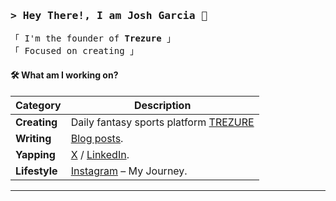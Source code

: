 
<h3 align="left">
        <samp>&gt; Hey There!, I am
              <b>Josh Garcia</b> 👾
        </samp>
</h3>
<p align="left">
        <!-- Intro -->
        <samp>
                「 I'm the founder of <b>Trezure</b> 」
                <br>
                「 Focused on creating</b> 」
                <br> 
                
#### 🛠️ What am I working on?

| **Category**      | **Description**                                                                                                                                                                                           |
| ----------------- | --------------------------------------------------------------------------------------------------------------------------------------------------------------------------------------------------------- |
| **Creating**      | Daily fantasy sports platform [TREZURE](https://www.playtrezure.com/)                                                                    |
| **Writing**       | [Blog posts](https://josh2c.github.io/jgarcia/index.html).                                                                                                                                                                     |
| **Yapping**       | [X](https://x.com/joshgarciac) / [LinkedIn](https://www.linkedin.com/in/josh-garcia-08687a15b/).                                  |
| **Lifestyle**    | [Instagram](https://www.instagram.com/joshgarc1a_/) – My Journey.                                                                                                                                                                                                                                              |

---
